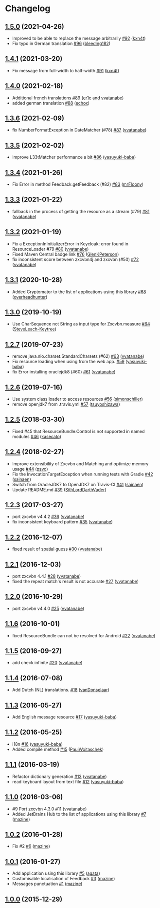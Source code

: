 # Changelog

## [1.5.0](https://github.com/nulab/zxcvbn4j/compare/1.4.1...1.5.0) (2021-04-26)

* Improved to be able to replace the message arbitrarily [#92](https://github.com/nulab/zxcvbn4j/pull/92) ([kxn4t](https://github.com/kxn4t))
* Fix typo in German translation [#96](https://github.com/nulab/zxcvbn4j/pull/96) ([bleeding182](https://github.com/bleeding182))

## [1.4.1](https://github.com/nulab/zxcvbn4j/compare/1.4.0...1.4.1) (2021-03-20)

* Fix message from full-width to half-width [#91](https://github.com/nulab/zxcvbn4j/pull/91) ([kxn4t](https://github.com/kxn4t))

## [1.4.0](https://github.com/nulab/zxcvbn4j/compare/1.3.6...1.4.0) (2021-02-18)

* Additional french translations [#89](https://github.com/nulab/zxcvbn4j/pull/89) ([er1c](https://github.com/er1c) and [vvatanabe](https://github.com/vvatanabe))
* added german translation [#88](https://github.com/nulab/zxcvbn4j/pull/88) ([echox](https://github.com/echox))

## [1.3.6](https://github.com/nulab/zxcvbn4j/compare/1.3.5...1.3.6) (2021-02-09)

* fix NumberFormatException in DateMatcher (#78) [#87](https://github.com/nulab/zxcvbn4j/pull/87) ([vvatanabe](https://github.com/vvatanabe))

## [1.3.5](https://github.com/nulab/zxcvbn4j/compare/1.3.4...1.3.5) (2021-02-02)

* Improve L33tMatcher performance a bit [#86](https://github.com/nulab/zxcvbn4j/pull/86) ([yasuyuki-baba](https://github.com/yasuyuki-baba))

## [1.3.4](https://github.com/nulab/zxcvbn4j/compare/1.3.3...1.3.4) (2021-01-26)

* Fix Error in method Feedback.getFeedback (#82) [#83](https://github.com/nulab/zxcvbn4j/pull/83) ([mrFloony](https://github.com/mrFloony))

## [1.3.3](https://github.com/nulab/zxcvbn4j/compare/1.3.2...1.3.3) (2021-01-22)

* fallback in the process of getting the resource as a stream (#79) [#81](https://github.com/nulab/zxcvbn4j/pull/81) ([vvatanabe](https://github.com/vvatanabe))

## [1.3.2](https://github.com/nulab/zxcvbn4j/compare/1.3.1...1.3.2) (2021-01-19)

* Fix a ExceptionInInitializerError in Keycloak: error found in ResourceLoader #79 [#80](https://github.com/nulab/zxcvbn4j/pull/80) ([vvatanabe](https://github.com/vvatanabe))
* Fixed Maven Central badge link [#76](https://github.com/nulab/zxcvbn4j/pull/76) ([GlenKPeterson](https://github.com/GlenKPeterson))
* fix inconsistent score between zxcvbn4j and zxcvbn (#50) [#72](https://github.com/nulab/zxcvbn4j/pull/72) ([vvatanabe](https://github.com/vvatanabe))

## [1.3.1](https://github.com/nulab/zxcvbn4j/compare/1.3.0...1.3.1) (2020-10-28)

* Added Cryptomator to the list of applications using this library [#68](https://github.com/nulab/zxcvbn4j/pull/68) ([overheadhunter](https://github.com/overheadhunter))

## [1.3.0](https://github.com/nulab/zxcvbn4j/compare/1.2.7...1.3.0) (2019-10-19)

* Use CharSequence not String as input type for Zxcvbn.measure [#64](https://github.com/nulab/zxcvbn4j/pull/64) ([SteveLeach-Keytree](https://github.com/SteveLeach-Keytree))

## [1.2.7](https://github.com/nulab/zxcvbn4j/compare/1.2.6...1.2.7) (2019-07-23)

* remove java.nio.charset.StandardCharsets (#62) [#63](https://github.com/nulab/zxcvbn4j/pull/63) ([vvatanabe](https://github.com/vvatanabe))
* Fix resource loading when using from the web app. [#59](https://github.com/nulab/zxcvbn4j/pull/59) ([yasuyuki-baba](https://github.com/yasuyuki-baba))
* fix Error installing oraclejdk8 (#60) [#61](https://github.com/nulab/zxcvbn4j/pull/61) ([vvatanabe](https://github.com/vvatanabe))

## [1.2.6](https://github.com/nulab/zxcvbn4j/compare/1.2.5...1.2.6) (2019-07-16)

* Use system class loader to access resources [#56](https://github.com/nulab/zxcvbn4j/pull/56) ([simonschiller](https://github.com/simonschiller))
* remove openjdk7 from .travis.yml [#57](https://github.com/nulab/zxcvbn4j/pull/57) ([tsuyoshizawa](https://github.com/tsuyoshizawa))

## [1.2.5](https://github.com/nulab/zxcvbn4j/compare/1.2.4...1.2.5) (2018-03-30)

* Fixed #45 that ResourceBundle.Control is not supported in named modules [#46](https://github.com/nulab/zxcvbn4j/pull/46) ([kasecato](https://github.com/kasecato))

## [1.2.4](https://github.com/nulab/zxcvbn4j/compare/1.2.3...1.2.4) (2018-02-27)

*  Improve extensibility of Zxcvbn and Matching and optimize memory usage [#44](https://github.com/nulab/zxcvbn4j/pull/44) ([psvo](https://github.com/psvo))
* Fix the InvocationTargetException when running tests with Gradle [#42](https://github.com/nulab/zxcvbn4j/pull/42) ([sainaen](https://github.com/sainaen))
* Switch from OracleJDK7 to OpenJDK7 on Travis-CI [#41](https://github.com/nulab/zxcvbn4j/pull/41) ([sainaen](https://github.com/sainaen))
* Update README.md [#39](https://github.com/nulab/zxcvbn4j/pull/39) ([SithLordDarthVader](https://github.com/SithLordDarthVader))

## [1.2.3](https://github.com/nulab/zxcvbn4j/compare/1.2.2...1.2.3) (2017-03-27)

* port zxcvbn v4.4.2 [#36](https://github.com/nulab/zxcvbn4j/pull/36) ([vvatanabe](https://github.com/vvatanabe))
* fix inconsistent keyboard pattern [#35](https://github.com/nulab/zxcvbn4j/pull/35) ([vvatanabe](https://github.com/vvatanabe))

## [1.2.2](https://github.com/nulab/zxcvbn4j/compare/1.2.1...1.2.2) (2016-12-07)

* fixed result of spatial guess [#30](https://github.com/nulab/zxcvbn4j/pull/30) ([vvatanabe](https://github.com/vvatanabe))

## [1.2.1](https://github.com/nulab/zxcvbn4j/compare/1.2.0...1.2.1) (2016-12-03)

* port zxcvbn 4.4.1 [#28](https://github.com/nulab/zxcvbn4j/pull/28) ([vvatanabe](https://github.com/vvatanabe))
* fixed the repeat match's result is not accurate [#27](https://github.com/nulab/zxcvbn4j/pull/27) ([vvatanabe](https://github.com/vvatanabe))

## [1.2.0](https://github.com/nulab/zxcvbn4j/compare/1.1.6...1.2.0) (2016-10-29)

* port zxcvbn v4.4.0 [#25](https://github.com/nulab/zxcvbn4j/pull/25) ([vvatanabe](https://github.com/vvatanabe))

## [1.1.6](https://github.com/nulab/zxcvbn4j/compare/1.1.5...1.1.6) (2016-10-01)

* fixed ResourceBundle can not be resolved for Android [#22](https://github.com/nulab/zxcvbn4j/pull/22) ([vvatanabe](https://github.com/vvatanabe))

## [1.1.5](https://github.com/nulab/zxcvbn4j/compare/1.1.4...1.1.5) (2016-09-27)

* add check infinite [#20](https://github.com/nulab/zxcvbn4j/pull/20) ([vvatanabe](https://github.com/vvatanabe))

## [1.1.4](https://github.com/nulab/zxcvbn4j/compare/1.1.3...1.1.4) (2016-07-08)

* Add Dutch (NL) translations. [#18](https://github.com/nulab/zxcvbn4j/pull/18) ([vanDonselaar](https://github.com/vanDonselaar))

## [1.1.3](https://github.com/nulab/zxcvbn4j/compare/1.1.2...1.1.3) (2016-05-27)

* Add English message resource [#17](https://github.com/nulab/zxcvbn4j/pull/17) ([yasuyuki-baba](https://github.com/yasuyuki-baba))

## [1.1.2](https://github.com/nulab/zxcvbn4j/compare/1.1.1...1.1.2) (2016-05-25)

* i18n [#16](https://github.com/nulab/zxcvbn4j/pull/16) ([yasuyuki-baba](https://github.com/yasuyuki-baba))
* Added compile method [#15](https://github.com/nulab/zxcvbn4j/pull/15) ([PaulWoitaschek](https://github.com/PaulWoitaschek))

## [1.1.1](https://github.com/nulab/zxcvbn4j/compare/1.1.0...1.1.1) (2016-03-19)

* Refactor dictionary generation [#13](https://github.com/nulab/zxcvbn4j/pull/13) ([vvatanabe](https://github.com/vvatanabe))
* read keyboard layout from text file [#12](https://github.com/nulab/zxcvbn4j/pull/12) ([yasuyuki-baba](https://github.com/yasuyuki-baba))

## [1.1.0](https://github.com/nulab/zxcvbn4j/compare/1.0.2...1.1.0) (2016-03-06)

* #9 Port zxcvbn 4.3.0 [#11](https://github.com/nulab/zxcvbn4j/pull/11) ([vvatanabe](https://github.com/vvatanabe))
* Added JetBrains Hub to the list of applications using this library [#7](https://github.com/nulab/zxcvbn4j/pull/7) ([mazine](https://github.com/mazine))

## [1.0.2](https://github.com/nulab/zxcvbn4j/compare/1.0.1...1.0.2) (2016-01-28)

* Fix #2 [#6](https://github.com/nulab/zxcvbn4j/pull/6) ([mazine](https://github.com/mazine))

## [1.0.1](https://github.com/nulab/zxcvbn4j/compare/1.0.0...1.0.1) (2016-01-27)

* Add application using this library [#5](https://github.com/nulab/zxcvbn4j/pull/5) ([agata](https://github.com/agata))
* Customisable localisation of Feedback [#3](https://github.com/nulab/zxcvbn4j/pull/3) ([mazine](https://github.com/mazine))
* Messages punctuation [#1](https://github.com/nulab/zxcvbn4j/pull/1) ([mazine](https://github.com/mazine))

## [1.0.0](https://github.com/nulab/zxcvbn4j/compare/0cc5027ce09c...1.0.0) (2015-12-29)
